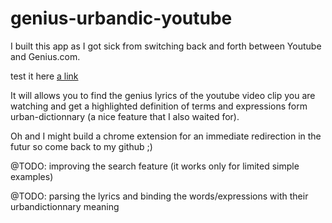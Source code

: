 # genius-urbandic-youtube

I built this app as I got sick from switching back and forth between Youtube and Genius.com.

test it here [a link](https://intense-plains-4382.herokuapp.com/)

It will allows you to find the genius lyrics of the youtube video clip you are watching and get a highlighted definition of terms and expressions form urban-dictionnary (a nice feature that I also waited for).

Oh and I might build a chrome extension for an immediate redirection in the futur so come back to my github ;)

@TODO: improving the search feature (it works only for limited simple examples)

@TODO: parsing the lyrics and binding the words/expressions with their urbandictionnary meaning



